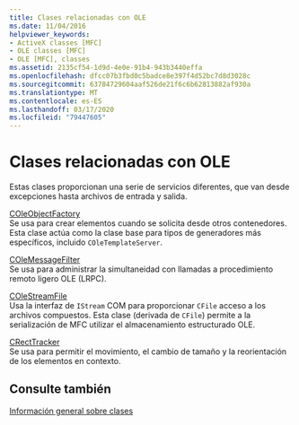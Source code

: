 ```yaml
---
title: Clases relacionadas con OLE
ms.date: 11/04/2016
helpviewer_keywords:
- ActiveX classes [MFC]
- OLE classes [MFC]
- OLE [MFC], classes
ms.assetid: 2135cf54-1d9d-4e0e-91b4-943b3440effa
ms.openlocfilehash: dfcc07b3fbd0c5badce8e397f4d52bc7d8d3028c
ms.sourcegitcommit: 63784729604aaf526de21f6c6b62813882af930a
ms.translationtype: MT
ms.contentlocale: es-ES
ms.lasthandoff: 03/17/2020
ms.locfileid: "79447605"
---
```

# <a name="ole-related-classes"></a>Clases relacionadas con OLE

Estas clases proporcionan una serie de servicios diferentes, que van desde excepciones hasta archivos de entrada y salida.

[COleObjectFactory](../mfc/reference/coleobjectfactory-class.md)<br/>
Se usa para crear elementos cuando se solicita desde otros contenedores. Esta clase actúa como la clase base para tipos de generadores más específicos, incluido `COleTemplateServer`.

[COleMessageFilter](../mfc/reference/colemessagefilter-class.md)<br/>
Se usa para administrar la simultaneidad con llamadas a procedimiento remoto ligero OLE (LRPC).

[COleStreamFile](../mfc/reference/colestreamfile-class.md)<br/>
Usa la interfaz de `IStream` COM para proporcionar `CFile` acceso a los archivos compuestos. Esta clase (derivada de `CFile`) permite a la serialización de MFC utilizar el almacenamiento estructurado OLE.

[CRectTracker](../mfc/reference/crecttracker-class.md)<br/>
Se usa para permitir el movimiento, el cambio de tamaño y la reorientación de los elementos en contexto.

## <a name="see-also"></a>Consulte también

[Información general sobre clases](../mfc/class-library-overview.md)
